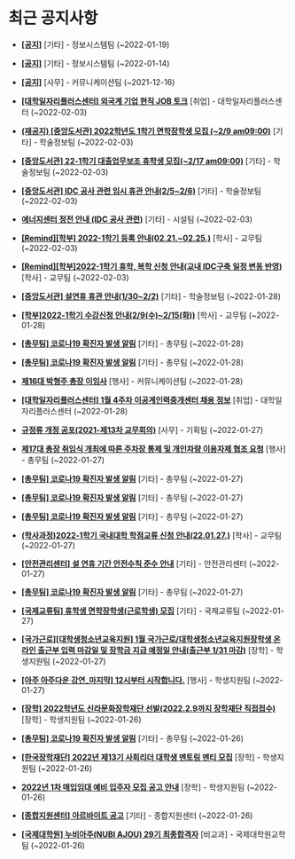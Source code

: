 # 최근 공지사항

* **[[공지]](http://ajou.ac.kr/kr/ajou/notice.do?mode=view&amp;articleNo=179802&amp;article.offset=0&amp;articleLimit=30)**
 [기타] - 정보시스템팀 (~2022-01-19)

* **[[공지]](http://ajou.ac.kr/kr/ajou/notice.do?mode=view&amp;articleNo=179594&amp;article.offset=0&amp;articleLimit=30)**
 [기타] - 정보시스템팀 (~2022-01-14)

* **[[공지]](http://ajou.ac.kr/kr/ajou/notice.do?mode=view&amp;articleNo=147976&amp;article.offset=0&amp;articleLimit=30)**
 [사무] - 커뮤니케이션팀 (~2021-12-16)

* **[[대학일자리플러스센터] 외국계 기업 현직 JOB 토크](http://ajou.ac.kr/kr/ajou/notice.do?mode=view&amp;articleNo=180260&amp;article.offset=0&amp;articleLimit=30)**
 [취업] - 대학일자리플러스센터 (~2022-02-03)

* **[(재공지) [중앙도서관] 2022학년도 1학기 면학장학생 모집 (~2/9 am09:00)](http://ajou.ac.kr/kr/ajou/notice.do?mode=view&amp;articleNo=180259&amp;article.offset=0&amp;articleLimit=30)**
 [기타] - 학술정보팀 (~2022-02-03)

* **[[중앙도서관] 22-1학기 대출업무보조 휴학생 모집(~2/17 am09:00)](http://ajou.ac.kr/kr/ajou/notice.do?mode=view&amp;articleNo=180258&amp;article.offset=0&amp;articleLimit=30)**
 [기타] - 학술정보팀 (~2022-02-03)

* **[[중앙도서관] IDC 공사 관련 임시 휴관 안내(2/5~2/6)](http://ajou.ac.kr/kr/ajou/notice.do?mode=view&amp;articleNo=180257&amp;article.offset=0&amp;articleLimit=30)**
 [기타] - 학술정보팀 (~2022-02-03)

* **[에너지센터 정전 안내 (IDC 공사 관련)](http://ajou.ac.kr/kr/ajou/notice.do?mode=view&amp;articleNo=180255&amp;article.offset=0&amp;articleLimit=30)**
 [기타] - 시설팀 (~2022-02-03)

* **[[Remind][학부] 2022-1학기 등록 안내(02.21.~02.25.)](http://ajou.ac.kr/kr/ajou/notice.do?mode=view&amp;articleNo=180254&amp;article.offset=0&amp;articleLimit=30)**
 [학사] - 교무팀 (~2022-02-03)

* **[[Remind][학부]2022-1학기 휴학, 복학 신청 안내(교내 IDC구축 일정 변동 반영)](http://ajou.ac.kr/kr/ajou/notice.do?mode=view&amp;articleNo=180253&amp;article.offset=0&amp;articleLimit=30)**
 [학사] - 교무팀 (~2022-02-03)

* **[[중앙도서관] 설연휴 휴관 안내(1/30~2/2)](http://ajou.ac.kr/kr/ajou/notice.do?mode=view&amp;articleNo=180223&amp;article.offset=0&amp;articleLimit=30)**
 [기타] - 학술정보팀 (~2022-01-28)

* **[[학부]2022-1학기 수강신청 안내(2/9(수)~2/15(화))](http://ajou.ac.kr/kr/ajou/notice.do?mode=view&amp;articleNo=180216&amp;article.offset=0&amp;articleLimit=30)**
 [학사] - 교무팀 (~2022-01-28)

* **[[총무팀] 코로나19 확진자 발생 알림](http://ajou.ac.kr/kr/ajou/notice.do?mode=view&amp;articleNo=180214&amp;article.offset=0&amp;articleLimit=30)**
 [기타] - 총무팀 (~2022-01-28)

* **[[총무팀] 코로나19 확진자 발생 알림](http://ajou.ac.kr/kr/ajou/notice.do?mode=view&amp;articleNo=180208&amp;article.offset=0&amp;articleLimit=30)**
 [기타] - 총무팀 (~2022-01-28)

* **[제16대 박형주 총장 이임사](http://ajou.ac.kr/kr/ajou/notice.do?mode=view&amp;articleNo=180203&amp;article.offset=0&amp;articleLimit=30)**
 [행사] - 커뮤니케이션팀 (~2022-01-28)

* **[[대학일자리플러스센터] 1월 4주차 이공계인력중개센터 채용 정보](http://ajou.ac.kr/kr/ajou/notice.do?mode=view&amp;articleNo=180201&amp;article.offset=0&amp;articleLimit=30)**
 [취업] - 대학일자리플러스센터 (~2022-01-28)

* **[규정류 개정 공포(2021-제13차 교무회의)](http://ajou.ac.kr/kr/ajou/notice.do?mode=view&amp;articleNo=180180&amp;article.offset=0&amp;articleLimit=30)**
 [사무] - 기획팀 (~2022-01-27)

* **[제17대 총장 취임식 개최에 따른 주차장 통제 및 개인차량 이용자제 협조 요청](http://ajou.ac.kr/kr/ajou/notice.do?mode=view&amp;articleNo=180175&amp;article.offset=0&amp;articleLimit=30)**
 [행사] - 총무팀 (~2022-01-27)

* **[[총무팀] 코로나19 확진자 발생 알림](http://ajou.ac.kr/kr/ajou/notice.do?mode=view&amp;articleNo=180170&amp;article.offset=0&amp;articleLimit=30)**
 [기타] - 총무팀 (~2022-01-27)

* **[[총무팀] 코로나19 확진자 발생 알림](http://ajou.ac.kr/kr/ajou/notice.do?mode=view&amp;articleNo=180169&amp;article.offset=0&amp;articleLimit=30)**
 [기타] - 총무팀 (~2022-01-27)

* **[[총무팀] 코로나19 확진자 발생 알림](http://ajou.ac.kr/kr/ajou/notice.do?mode=view&amp;articleNo=180168&amp;article.offset=0&amp;articleLimit=30)**
 [기타] - 총무팀 (~2022-01-27)

* **[(학사과정)2022-1학기 국내대학 학점교류 신청 안내(22.01.27.)](http://ajou.ac.kr/kr/ajou/notice.do?mode=view&amp;articleNo=180167&amp;article.offset=0&amp;articleLimit=30)**
 [학사] - 교무팀 (~2022-01-27)

* **[[안전관리센터] 설 연휴 기간 안전수칙 준수 안내](http://ajou.ac.kr/kr/ajou/notice.do?mode=view&amp;articleNo=180165&amp;article.offset=0&amp;articleLimit=30)**
 [기타] - 안전관리센터 (~2022-01-27)

* **[[총무팀] 코로나19 확진자 발생 알림](http://ajou.ac.kr/kr/ajou/notice.do?mode=view&amp;articleNo=180162&amp;article.offset=0&amp;articleLimit=30)**
 [기타] - 총무팀 (~2022-01-27)

* **[[국제교류팀] 휴학생 면학장학생(근로학생) 모집](http://ajou.ac.kr/kr/ajou/notice.do?mode=view&amp;articleNo=180145&amp;article.offset=0&amp;articleLimit=30)**
 [기타] - 국제교류팀 (~2022-01-27)

* **[[국가근로][대학생청소년교육지원] 1월 국가근로/대학생청소년교육지원장학생 온라인 출근부 입력 마감일 및 장학금 지급 예정일 안내(출근부 1/31 마감)](http://ajou.ac.kr/kr/ajou/notice.do?mode=view&amp;articleNo=180143&amp;article.offset=0&amp;articleLimit=30)**
 [장학] - 학생지원팀 (~2022-01-27)

* **[[아주 아주다운 강연_마지막] 12시부터 시작합니다.](http://ajou.ac.kr/kr/ajou/notice.do?mode=view&amp;articleNo=180136&amp;article.offset=0&amp;articleLimit=30)**
 [행사] - 학생지원팀 (~2022-01-27)

* **[[장학] 2022학년도 신라문화장학재단 선발(2022.2.9까지 장학재단 직접접수)](http://ajou.ac.kr/kr/ajou/notice.do?mode=view&amp;articleNo=180131&amp;article.offset=0&amp;articleLimit=30)**
 [장학] - 학생지원팀 (~2022-01-26)

* **[[총무팀] 코로나19 확진자 발생 알림](http://ajou.ac.kr/kr/ajou/notice.do?mode=view&amp;articleNo=180127&amp;article.offset=0&amp;articleLimit=30)**
 [기타] - 총무팀 (~2022-01-26)

* **[[한국장학재단] 2022년 제13기 사회리더 대학생 멘토링 멘티 모집](http://ajou.ac.kr/kr/ajou/notice.do?mode=view&amp;articleNo=180118&amp;article.offset=0&amp;articleLimit=30)**
 [장학] - 학생지원팀 (~2022-01-26)

* **[2022년 1차 매입임대 예비 입주자 모집 공고 안내](http://ajou.ac.kr/kr/ajou/notice.do?mode=view&amp;articleNo=180113&amp;article.offset=0&amp;articleLimit=30)**
 [장학] - 학생지원팀 (~2022-01-26)

* **[[종합지원센터] 아르바이트 공고](http://ajou.ac.kr/kr/ajou/notice.do?mode=view&amp;articleNo=180102&amp;article.offset=0&amp;articleLimit=30)**
 [기타] - 종합지원센터 (~2022-01-26)

* **[[국제대학원] 누비아주(NUBI AJOU) 29기 최종합격자](http://ajou.ac.kr/kr/ajou/notice.do?mode=view&amp;articleNo=180100&amp;article.offset=0&amp;articleLimit=30)**
 [비교과] - 국제대학원교학팀 (~2022-01-26)
